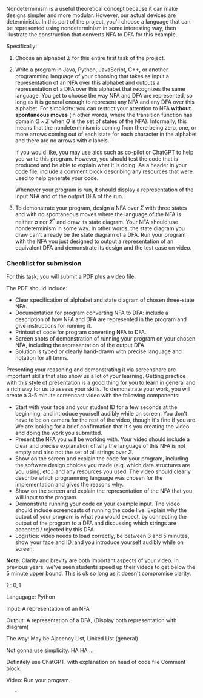 Nondeterminism is a useful theoretical concept because it can make designs simpler and more modular. However, our actual devices are deterministic. In this part of the project, you'll choose a language that can be represented using nondeterminism in some interesting way, then illustrate the construction that converts NFA to DFA for this example.

Specifically:

1. Choose an alphabet $\Sigma$ for this entire first task of the project.

    

2. Write a program in Java, Python, JavaScript, C++, or another programming language of your choosing that takes as input a representation of an NFA over this alphabet and outputs a representation of a DFA over this alphabet that recognizes the same language. You get to choose the way NFA and DFA are represented, so long as it is general enough to represent any NFA and any DFA over this alphabet. For simplicity: you can restrict your attention to NFA **without spontaneous moves** (in other words, where the transition function has domain $Q \times \Sigma$ when $Q$ is the set of states of the NFA). Informally, this means that the nondeterminism is coming from there being zero, one, or more arrows coming out of each state for each character in the alphabet and there are no arrows with $\varepsilon$ labels.


    If you would like, you may use aids such as co-pilot or ChatGPT to help you write this program. However, you should test the code that is produced and be able to explain what it is doing. As a header in your code file, include a comment block describing any resources that were used to help generate your code.

    Whenever your program is run, it should display a representation of the input NFA and of the output DFA of the run.

3. To demonstrate your program, design a NFA over $\Sigma$ with three states and with no spontaneous moves where the language of the NFA is neither $\emptyset$ nor $\Sigma^*$ and draw its state diagram. Your NFA should use nondeterminism in some way. In other words, the state diagram you draw can't already be the state diagram of a DFA. Run your program with the NFA you just designed to output a representation of an equivalent DFA and demonstrate its design and the test case on video.

### Checklist for submission

For this task, you will submit a PDF plus a video file.

The PDF should include:

- Clear specification of alphabet and state diagram of chosen three-state NFA.
- Documentation for program converting NFA to DFA: include a description of how NFA and DFA are represented in the program and give instructions for running it.
- Printout of code for program converting NFA to DFA.
- Screen shots of demonstration of running your program on your chosen NFA, including the representation of the output DFA.
- Solution is typed or clearly hand-drawn with precise language and notation for all terms.

Presenting your reasoning and demonstrating it via screenshare are important skills that also show us a lot of your learning. Getting practice with this style of presentation is a good thing for you to learn in general and a rich way for us to assess your skills. To demonstrate your work, you will create a 3-5 minute screencast video with the following components:

- Start with your face and your student ID for a few seconds at the beginning, and introduce yourself audibly while on screen. You don't have to be on camera for the rest of the video, though it's fine if you are. We are looking for a brief confirmation that it's you creating the video and doing the work you submitted.
- Present the NFA you will be working with. Your video should include a clear and precise explanation of why the language of this NFA is not empty and also not the set of all strings over $\Sigma$.
- Show on the screen and explain the code for your program, including the software design choices you made (e.g. which data structures are you using, etc.) and any resources you used. The video should clearly describe which programming language was chosen for the implementation and gives the reasons why.
- Show on the screen and explain the representation of the NFA that you will input to the program.
- Demonstrate running your code on your example input. The video should include screencasts of running the code live. Explain why the output of your program is what you would expect, by connecting the output of the program to a DFA and discussing which strings are accepted / rejected by this DFA.
- Logistics: video needs to load correctly, be between 3 and 5 minutes, show your face and ID, and you introduce yourself audibly while on screen.

**Note**: Clarity and brevity are both important aspects of your video. In previous years, we've seen students speed up their videos to get below the 5 minute upper bound. This is ok so long as it doesn't compromise clarity.


   $\Sigma$:         ${0, 1}$

   Langugage:        Python
   
   Input:            A representation of an NFA
   
   Output:           A representation of a DFA, (Display both representation with diagram)
   
   The way:          May be Ajacency List, Linked List (general)

   Not gonna use simplicity. HA HA ...

   Definitely use ChatGPT. with explanation on head of code file Comment block.

   Video:            Run your program.

       - 


   



